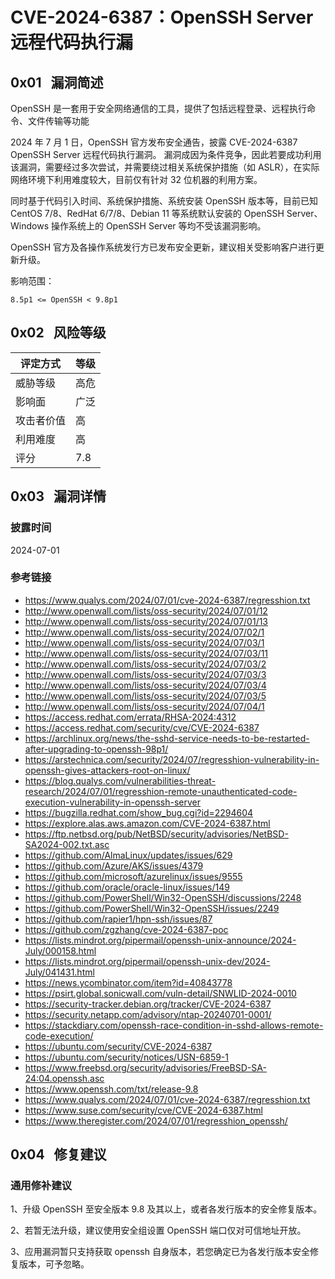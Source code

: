 # CVE-2024-6387：OpenSSH Server 远程代码执行漏

## 0x01   漏洞简述

OpenSSH 是一套用于安全网络通信的工具，提供了包括远程登录、远程执行命令、文件传输等功能

2024 年 7 月 1 日，OpenSSH 官方发布安全通告，披露 CVE-2024-6387 OpenSSH Server 远程代码执行漏洞。 漏洞成因为条件竞争，因此若要成功利用该漏洞，需要经过多次尝试，并需要绕过相关系统保护措施（如 ASLR），在实际网络环境下利用难度较大，目前仅有针对 32 位机器的利用方案。

同时基于代码引入时间、系统保护措施、系统安装 OpenSSH 版本等，目前已知 CentOS 7/8、RedHat 6/7/8、Debian 11 等系统默认安装的 OpenSSH Server、Windows 操作系统上的 OpenSSH Server 等均不受该漏洞影响。

OpenSSH 官方及各操作系统发行方已发布安全更新，建议相关受影响客户进行更新升级。

影响范围：

```
8.5p1 <= OpenSSH < 9.8p1
```

## 0x02   风险等级

| 评定方式  | 等级  |
| ----- | --- |
| 威胁等级  | 高危  |
| 影响面   | 广泛  |
| 攻击者价值 | 高   |
| 利用难度  | 高   |
| 评分    | 7.8 |

## 0x03   漏洞详情

### 披露时间

2024-07-01

### 参考链接

- https://www.qualys.com/2024/07/01/cve-2024-6387/regresshion.txt
- http://www.openwall.com/lists/oss-security/2024/07/01/12
- http://www.openwall.com/lists/oss-security/2024/07/01/13
- http://www.openwall.com/lists/oss-security/2024/07/02/1
- http://www.openwall.com/lists/oss-security/2024/07/03/1
- http://www.openwall.com/lists/oss-security/2024/07/03/11
- http://www.openwall.com/lists/oss-security/2024/07/03/2
- http://www.openwall.com/lists/oss-security/2024/07/03/3
- http://www.openwall.com/lists/oss-security/2024/07/03/4
- http://www.openwall.com/lists/oss-security/2024/07/03/5
- http://www.openwall.com/lists/oss-security/2024/07/04/1
- https://access.redhat.com/errata/RHSA-2024:4312
- https://access.redhat.com/security/cve/CVE-2024-6387
- https://archlinux.org/news/the-sshd-service-needs-to-be-restarted-after-upgrading-to-openssh-98p1/
- https://arstechnica.com/security/2024/07/regresshion-vulnerability-in-openssh-gives-attackers-root-on-linux/
- https://blog.qualys.com/vulnerabilities-threat-research/2024/07/01/regresshion-remote-unauthenticated-code-execution-vulnerability-in-openssh-server
- https://bugzilla.redhat.com/show_bug.cgi?id=2294604
- https://explore.alas.aws.amazon.com/CVE-2024-6387.html
- https://ftp.netbsd.org/pub/NetBSD/security/advisories/NetBSD-SA2024-002.txt.asc
- https://github.com/AlmaLinux/updates/issues/629
- https://github.com/Azure/AKS/issues/4379
- https://github.com/microsoft/azurelinux/issues/9555
- https://github.com/oracle/oracle-linux/issues/149
- https://github.com/PowerShell/Win32-OpenSSH/discussions/2248
- https://github.com/PowerShell/Win32-OpenSSH/issues/2249
- https://github.com/rapier1/hpn-ssh/issues/87
- https://github.com/zgzhang/cve-2024-6387-poc
- https://lists.mindrot.org/pipermail/openssh-unix-announce/2024-July/000158.html
- https://lists.mindrot.org/pipermail/openssh-unix-dev/2024-July/041431.html
- https://news.ycombinator.com/item?id=40843778
- https://psirt.global.sonicwall.com/vuln-detail/SNWLID-2024-0010
- https://security-tracker.debian.org/tracker/CVE-2024-6387
- https://security.netapp.com/advisory/ntap-20240701-0001/
- https://stackdiary.com/openssh-race-condition-in-sshd-allows-remote-code-execution/
- https://ubuntu.com/security/CVE-2024-6387
- https://ubuntu.com/security/notices/USN-6859-1
- https://www.freebsd.org/security/advisories/FreeBSD-SA-24:04.openssh.asc
- https://www.openssh.com/txt/release-9.8
- https://www.qualys.com/2024/07/01/cve-2024-6387/regresshion.txt
- https://www.suse.com/security/cve/CVE-2024-6387.html
- https://www.theregister.com/2024/07/01/regresshion_openssh/

## 0x04   修复建议

### 通用修补建议

1、升级 OpenSSH 至安全版本 9.8 及其以上，或者各发行版本的安全修复版本。

2、若暂无法升级，建议使用安全组设置 OpenSSH 端口仅对可信地址开放。

3、应用漏洞暂只支持获取 openssh 自身版本，若您确定已为各发行版本安全修复版本，可予忽略。
